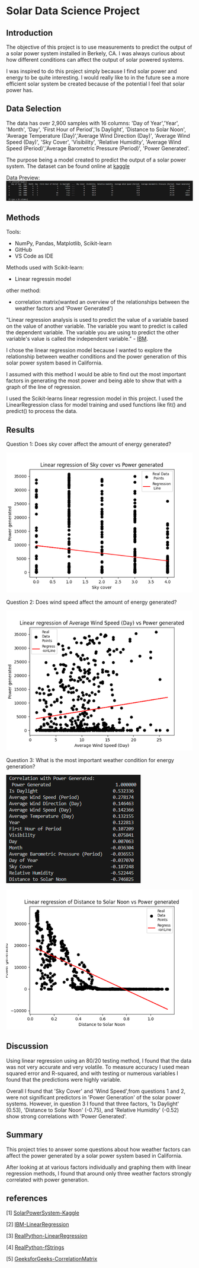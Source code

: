 # Solar Data Science Project

## Introduction

The objective of this project is to use measurements to predict the output of a solar power system installed in Berkely, CA. I was always curious about how different conditions can affect the output of solar powered systems.

I was inspired to do this project simply because I find solar power and energy to be quite interesting. I would really like to in the future see a more efficient solar system be created because of the potential I feel that solar power has.

## Data Selection

The data has over 2,900 samples with 16 columns: 
'Day of Year','Year', 'Month', 'Day', 'First Hour of Period','Is Daylight', 'Distance to Solar Noon', 'Average Temperature (Day)','Average Wind Direction (Day)', 'Average Wind Speed (Day)', 'Sky Cover',   'Visibility', 'Relative Humidity', 'Average Wind Speed (Period)','Average Barometric Pressure (Period)', 'Power Generated'.

The purpose being a model created to predict the output of a solar power system. The dataset can be found online at [kaggle](https://www.kaggle.com/datasets/vipulgote4/solar-power-generation/)

Data Preview:
![Data screenshot](./graph/dataPreview.png)

## Methods

Tools:
- NumPy, Pandas, Matplotlib, Scikit-learn
- GitHub
- VS Code as IDE

Methods used with Scikit-learn:
- Linear regressin model

other method:
- correlation matrix(wanted an overview of the relationships between the weather factors and 'Power Generated')

"Linear regression analysis is used to predict the value of a variable based on the value of another variable. The variable you want to predict is called the dependent variable. The variable you are using to predict the other variable's value is called the independent variable." - [IBM](https://www.ibm.com/topics/linear-regression). 

I chose the linear regression model because I wanted to explore the relationship between weather conditions and the power generation of this solar power system based in California. 

I assumed with this method I would be able to find out the most important factors in generating the most power and being able to show that with a graph of the line of regression. 

I used the Scikit-learns linear regression model in this project. I used the LinearRegression class for model training and used functions like fit() and predict() to process the data.

## Results
Question 1: Does sky cover affect the amount of energy generated?

![Sky Cover Vs Power Generated](./graph/SkyCoverVsPowerGeneratedRL.png)


Question 2: Does wind speed affect the amount of energy generated?

![Wind Speed (day) Vs Power Generated](./graph/WindSpeed(day)VsPowerGeneratedRL.png)


Question 3: What is the most important weather condition for energy generation?

![Correlation with Power Generated](./graph/Question3correlation.png)

![Relative Humidity Vs Power Generated](./graph/Linear%20regression%20of%20Distance%20to%20Solar%20Noon%20vs%20Power%20generated.png)
## Discussion
Using linear regression using an 80/20 testing method, I found that the data was not very accurate and very volatile. To measure accuracy I used mean squared error and R-squared, and with testing or numerous variables I found that the predictions were highly variable. 

Overall I found that 'Sky Cover' and 'Wind Speed',from questions 1 and 2, were not significant predictors in 'Power Generation' of the solar power systems. However, in question 3 I found that three factors, 'Is Daylight' (0.53), 'Distance to Solar Noon' (-0.75), and 'Relative Humidity' (-0.52) show strong correlations with 'Power Generated'.

## Summary
This project tries to answer some questions about how weather factors can affect the power generated by a solar power system based in California. 

After looking at at various factors individually and graphing them with linear regression methods, I found that around only three weather factors strongly correlated with power generation.

## references


[1] [SolarPowerSystem-Kaggle](https://www.kaggle.com/datasets/vipulgote4/solar-power-generation/)

[2] [IBM-LinearRegression](https://www.ibm.com/topics/linear-regression)

[3] [RealPython-LinearRegression](https://realpython.com/linear-regression-in-python/)

[4] [RealPython-fStrings](https://realpython.com/python-f-strings/)

[5] [GeeksforGeeks-CorrelationMatrix](https://www.geeksforgeeks.org/create-a-correlation-matrix-using-python/)

